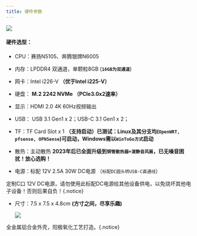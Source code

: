 ```yaml
---
title: 硬件参数
---
```




![](https://github.com/KoolCore/wiki.ikoolcore.com/blob/main/pic/R1-banner-2023.jpg?raw=true)

#### 硬件选型：

- CPU：赛扬N5105、奔腾银牌N6005

- 内存：LPDDR4 双通道，单颗粒8GB (**`16GB为双通道`**)

- 网卡：Intel i226-V  **（优于Intel i225-V）** 

- 硬盘： **M.2 2242 NVMe （PCIe3.0x2速率）** 
  
- 显示：HDMI 2.0 4K 60Hz视频输出

- USB： USB 3.1 Gen1 x 2；USB-C 3.1 Gen1 x 2；

- TF：TF Card Slot x 1 **（支持启动）已测试：Linux及其分支均(`OpenWRT, pfsense, OPNSense`)可启动，Windows需以`WinToGo方式`启动** 

- 散热：主动散热 **2023年后已全面升级到`铜管散热器+滚静音风扇`，已无噪音困扰！放心选购！**

- 电源：标配 12V 2.5A 30W DC电源 （`标配DC圆头转USB-C直通线`）

定制C口 12V DC电源，请勿使用此标配DC电源给其他设备供电，以免烧坏其他电子设备！否则后果自负！{.notice}

- 尺寸：7.5 x 7.5 x 4.8cm **(方寸之间，尽享乐趣)**

  ![](https://github.com/KoolCore/wiki.ikoolcore.com/blob/main/pic/banner02_1000x.jpg?raw=true)



全金属铝合金外壳，阳极氧化工艺打造。{.notice}



